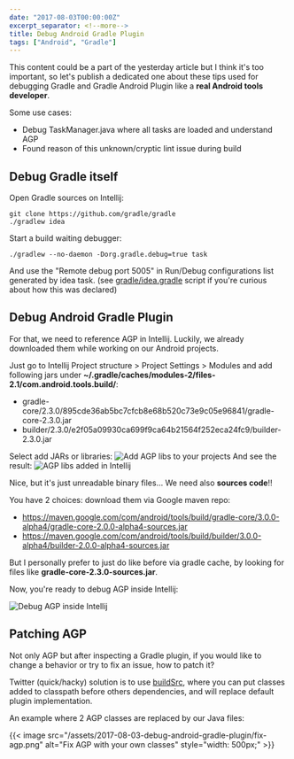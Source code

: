 ```yaml
---
date: "2017-08-03T00:00:00Z"
excerpt_separator: <!--more-->
title: Debug Android Gradle Plugin
tags: ["Android", "Gradle"]
---
```


This content could be a part of the yesterday article but
I think it's too important, so let's publish a dedicated one about these tips
used for debugging Gradle and Gradle Android Plugin like a **real Android tools developer**.

Some use cases:

- Debug TaskManager.java where all tasks are loaded and understand AGP
- Found reason of this unknown/cryptic lint issue during build

<!--more-->

## Debug Gradle itself

Open Gradle sources on Intellij:

```
git clone https://github.com/gradle/gradle
./gradlew idea
```

Start a build waiting debugger:

```
./gradlew --no-daemon -Dorg.gradle.debug=true task
```

And use the "Remote debug port 5005" in Run/Debug configurations list generated by idea task.
(see [gradle/idea.gradle](https://github.com/gradle/gradle/tree/master/gradle/idea.gradle)
script if you're curious about how this was declared)

## Debug Android Gradle Plugin

For that, we need to reference AGP in Intellij.
Luckily, we already downloaded them while working on our Android projects.

Just go to Intellij Project structure > Project Settings > Modules and add following jars
under **~/.gradle/caches/modules-2/files-2.1/com.android.tools.build/**:

- gradle-core/2.3.0/895cde36ab5bc7cfcb8e68b520c73e9c05e96841/gradle-core-2.3.0.jar
- builder/2.3.0/e2f05a09930ca699f9ca64b21564f252eca24fc9/builder-2.3.0.jar

Select add JARs or libraries:
![Add AGP libs to your projects](/assets/2017-08-03-debug-android-gradle-plugin/project-add-jar.png)
And see the result:
![AGP libs added in Intellij](/assets/2017-08-03-debug-android-gradle-plugin/agp-added.png)

Nice, but it's just unreadable binary files... We need also **sources code**!!

You have 2 choices: download them via Google maven repo:

- https://maven.google.com/com/android/tools/build/gradle-core/3.0.0-alpha4/gradle-core-2.0.0-alpha4-sources.jar
- https://maven.google.com/com/android/tools/build/builder/3.0.0-alpha4/builder-2.0.0-alpha4-sources.jar

But I personally prefer to just do like before via gradle cache, by looking for files like **gradle-core-2.3.0-sources.jar**.

Now, you're ready to debug AGP inside Intellij:

![Debug AGP inside Intellij](/assets/2017-08-03-debug-android-gradle-plugin/debug-agp.png)

## Patching AGP

Not only AGP but after inspecting a Gradle plugin,
if you would like to change a behavior or try to fix an issue, how to patch it?

Twitter (quick/hacky) solution is to use [buildSrc](https://docs.gradle.org/3.3/userguide/organizing_build_logic.html#sec:build_sources),
where you can put classes added to classpath before others dependencies,
and will replace default plugin implementation.

An example where 2 AGP classes are replaced by our Java files:

{{< image src="/assets/2017-08-03-debug-android-gradle-plugin/fix-agp.png" alt="Fix AGP with your own classes" style="width: 500px;" >}}
